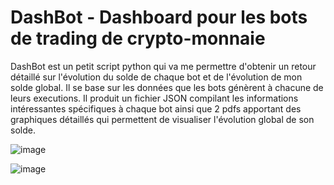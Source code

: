 # DashBot - Dashboard pour les bots de trading de crypto-monnaie
DashBot est un petit script python qui va me permettre d'obtenir un retour détaillé sur l'évolution du solde de chaque bot et de l'évolution de mon solde global. Il se base sur les données que les bots génèrent à chacune de leurs executions. Il produit un fichier JSON compilant les informations intéressantes spécifiques à chaque bot ainsi que 2 pdfs apportant des graphiques détaillés qui permettent de visualiser l'évolution global de son solde. 

![image](https://user-images.githubusercontent.com/63909350/184499464-a207587b-3f4f-446e-8be0-f6b62ece04f7.png)

![image](https://user-images.githubusercontent.com/63909350/184499467-f76c50a8-b2e4-4715-95ca-79f1d85f4b2a.png)
